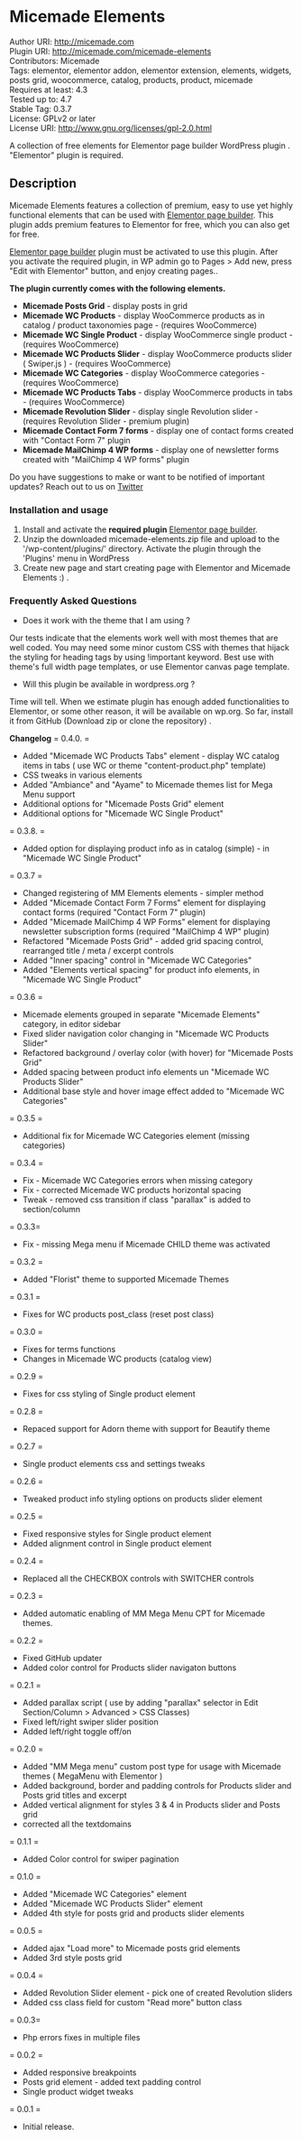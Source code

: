 # Micemade Elements

Author URI: http://micemade.com  
Plugin URI: http://micemade.com/micemade-elements  
Contributors: Micemade  
Tags: elementor, elementor addon, elementor extension, elements, widgets, posts grid, woocommerce, catalog, products, product, micemade  
Requires at least: 4.3  
Tested up to: 4.7  
Stable Tag: 0.3.7  
License: GPLv2 or later  
License URI: http://www.gnu.org/licenses/gpl-2.0.html

A collection of free elements for Elementor page builder WordPress plugin . "Elementor" plugin is required.

## Description

Micemade Elements features a collection of premium, easy to use yet highly functional elements that can be used with [Elementor page builder](https://wordpress.org/plugins/elementor/). This plugin adds premium features to Elementor for free, which you can also get for free.

[Elementor page builder](https://wordpress.org/plugins/elementor/) plugin must be activated to use this plugin. After you activate the required plugin, in WP admin go to Pages > Add new, press "Edit with Elementor" button, and enjoy creating pages..


**The plugin currently comes with the following elements.**


* **Micemade Posts Grid** - display posts in grid
* **Micemade WC Products**	- display WooCommerce products as in catalog / product taxonomies page - (requires WooCommerce)
* **Micemade WC Single Product** - display WooCommerce single product - (requires WooCommerce)
* **Micemade WC Products Slider** - display WooCommerce products slider ( Swiper.js ) - (requires WooCommerce)
* **Micemade WC Categories** - display WooCommerce categories - (requires WooCommerce)
* **Micemade WC Products Tabs** - display WooCommerce products in tabs - (requires WooCommerce)
* **Micemade Revolution Slider** - display single Revolution slider - (requires Revolution Slider - premium plugin)
* **Micemade Contact Form 7 forms** - display one of contact forms created with "Contact Form 7" plugin
* **Micemade MailChimp 4 WP forms** - display one of newsletter forms created with "MailChimp 4 WP forms" plugin

Do you have suggestions to make or want to be notified of important updates? Reach out to us on [Twitter](http://twitter.com/themicemade)

### Installation and usage

1. Install and activate the **required plugin** [Elementor page builder](https://wordpress.org/plugins/elementor/).
2. Unzip the downloaded micemade-elements.zip file and upload to the '/wp-content/plugins/' directory. Activate the plugin through the 'Plugins' menu in WordPress
3. Create new page and start creating page with Elementor and Micemade Elements :) .


### Frequently Asked Questions

* Does it work with the theme that I am using ?

Our tests indicate that the elements work well with most themes that are well coded. You may need some minor custom CSS with themes that hijack the styling for heading tags by using !important keyword. Best use with theme's full width page templates, or use Elementor canvas page template.

* Will this plugin be available in wordpress.org ?

Time will tell. When we estimate plugin has enough added functionalities to Elementor, or some other reason, it will be available on wp.org. So far, install it from GitHub (Download zip or clone the repository) .

**Changelog**
= 0.4.0. =
* Added "Micemade WC Products Tabs" element - display WC catalog items in tabs ( use WC or theme "content-product.php" template)
* CSS tweaks in various elements
* Added "Ambiance" and "Ayame" to Micemade themes list for Mega Menu support
* Additional options for "Micemade Posts Grid" element
* Additional options for "Micemade WC Single Product"

= 0.3.8. =
* Added option for displaying product info as in catalog (simple) - in "Micemade WC Single Product"

= 0.3.7 = 
* Changed registering of MM Elements elements - simpler method
* Added "Micemade Contact Form 7 Forms" element for displaying contact forms (required "Contact Form 7" plugin)
* Added "Micemade MailChimp 4 WP Forms" element for displaying newsletter subscription forms (required "MailChimp 4 WP" plugin)
* Refactored "Micemade Posts Grid" - added grid spacing control, rearranged title / meta / excerpt controls
* Added "Inner spacing" control in "Micemade WC Categories"
* Added "Elements vertical spacing" for product info elements, in "Micemade WC Single Product"

= 0.3.6 = 
* Micemade elements grouped in separate "Micemade Elements" category, in editor sidebar
* Fixed slider navigation color changing in "Micemade WC Products Slider"
* Refactored background / overlay color (with hover) for "Micemade Posts Grid"
* Added spacing between product info elements un "Micemade WC Products Slider"
* Additional base style and hover image effect added to "Micemade WC Categories"
	
= 0.3.5 =
* Additional fix for Micemade WC Categories element (missing categories)

= 0.3.4 =
* Fix - Micemade WC Categories errors when missing category
* Fix - corrected Micemade WC products horizontal spacing 
* Tweak -  removed css transition if class "parallax" is added to section/column

= 0.3.3=
* Fix - missing Mega menu if Micemade CHILD theme was activated

= 0.3.2 =
* Added "Florist" theme to supported Micemade Themes

= 0.3.1 =
* Fixes for WC products post_class (reset post class)

= 0.3.0 =
* Fixes for terms functions
* Changes in Micemade WC products (catalog view)

= 0.2.9 =
* Fixes for css styling of Single product element

= 0.2.8 =
* Repaced support for Adorn theme with support for Beautify theme

= 0.2.7 =
* Single product elements css and settings tweaks

= 0.2.6 =
* Tweaked product info styling options on products slider element

= 0.2.5 =
* Fixed responsive styles for Single product element
* Added alignment control in Single product element

= 0.2.4 =
* Replaced all the CHECKBOX controls with SWITCHER controls

= 0.2.3 =
* Added automatic enabling of MM Mega Menu CPT for Micemade themes.

= 0.2.2 =
* Fixed GitHub updater
* Added color control for Products slider navigaton buttons

= 0.2.1 =
* Added parallax script ( use by adding "parallax" selector in Edit Section/Column > Advanced > CSS Classes)
* Fixed left/right swiper slider position
* Added left/right toggle off/on

= 0.2.0 =
* Added "MM Mega menu" custom post type for usage with Micemade themes ( MegaMenu with Elementor )
* Added background, border and padding controls for Products slider and Posts grid titles and excerpt
* Added vertical alignment for styles 3 & 4 in Products slider and Posts grid
* corrected all the textdomains

= 0.1.1 =
* Added Color control for swiper pagination

= 0.1.0 =
* Added "Micemade WC Categories" element
* Added "Micemade WC Products Slider" element
* Added 4th style for posts grid and products slider elements

= 0.0.5 =
* Added ajax "Load more" to Micemade posts grid elements
* Added 3rd style posts grid

= 0.0.4 =
* Added Revolution Slider element - pick one of created Revolution sliders
* Added css class field for custom "Read more" button class

= 0.0.3=
* Php errors fixes in multiple files

= 0.0.2 =
* Added responsive breakpoints
* Posts grid element - added text padding control
* Single product widget tweaks

= 0.0.1 =
* Initial release.
